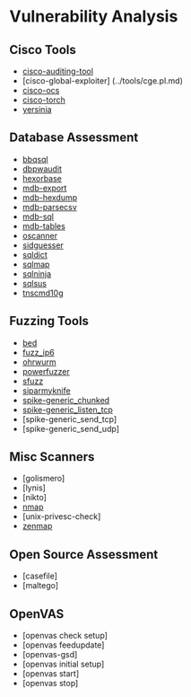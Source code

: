 # Vulnerability Analysis

Cisco Tools
-----------

 * [cisco-auditing-tool](../tools/CAT.md)
 * [cisco-global-exploiter] (../tools/cge.pl.md)
 * [cisco-ocs](../tools/ocs.md)
 * [cisco-torch](../tools/cisco-torch.md)
 * [yersinia](../tools/yersinia.md)

Database Assessment
-------------------

 * [bbqsql](../tools/bbqsql.md)
 * [dbpwaudit](../tools/dbpwaudit.md)
 * [hexorbase](../tools/hexorbase.md)
 * [mdb-export](../tools/mdb-export.md)
 * [mdb-hexdump](../tools/mdb-dump.md)
 * [mdb-parsecsv](../tools/mdb-parsecsv.md)
 * [mdb-sql](../tools/mdb-sql.md)
 * [mdb-tables](../tools/mdb-tables.md)
 * [oscanner](../tools/oscanner.md)
 * [sidguesser](../tools/sidguess.md)
 * [sqldict](../tools/sqldict.md)
 * [sqlmap](../tools/sqlmap.md)
 * [sqlninja](../tools/sqlninja.md)
 * [sqlsus](../tools/sqlsus.md)
 * [tnscmd10g](../tools/tnscmd10g.md)

Fuzzing Tools
-------------

 * [bed](../tools/bed.md)
 * [fuzz_ip6](../tools/fuzz_ip6.md)
 * [ohrwurm](../tools/ohrwurm.md)
 * [powerfuzzer](../tools/powerfuzzer.md)
 * [sfuzz](../tools/sfuzz.md)
 * [siparmyknife](../tools/siparmyknife.md)
 * [spike-generic_chunked](../tools/generic_chunked.md)
 * [spike-generic_listen_tcp](../tools/generic_listen_tcp.md)
 * [spike-generic_send_tcp]
 * [spike-generic_send_udp]

Misc Scanners
-------------

 * [golismero]
 * [lynis]
 * [nikto]
 * [nmap](../tools/nmap.md)
 * [unix-privesc-check]
 * [zenmap](../tools/zenmap.md)

Open Source Assessment
----------------------

 * [casefile]
 * [maltego]

OpenVAS
-------

 * [openvas check setup]
 * [openvas feedupdate]
 * [openvas-gsd]
 * [openvas initial setup]
 * [openvas start]
 * [openvas stop]
